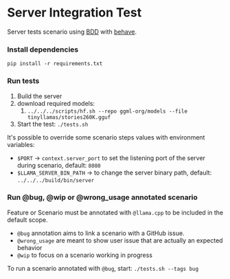 # Server Integration Test

Server tests scenario using [BDD](https://en.wikipedia.org/wiki/Behavior-driven_development) with [behave](https://behave.readthedocs.io/en/latest/).

### Install dependencies
`pip install -r requirements.txt`

### Run tests
1. Build the server
2. download required models:
   1. `../../../scripts/hf.sh --repo ggml-org/models --file tinyllamas/stories260K.gguf`
3. Start the test: `./tests.sh`

It's possible to override some scenario steps values with environment variables:
 -  `$PORT` -> `context.server_port` to set the listening port of the server during scenario, default: `8080`
 -  `$LLAMA_SERVER_BIN_PATH` -> to change the server binary path, default: `../../../build/bin/server`

### Run @bug, @wip or @wrong_usage annotated scenario

Feature or Scenario must be annotated with `@llama.cpp` to be included in the default scope.
- `@bug` annotation aims to link a scenario with a GitHub issue.
- `@wrong_usage` are meant to show user issue that are actually an expected behavior
- `@wip` to focus on a scenario working in progress

To run a scenario annotated with `@bug`, start:
`./tests.sh --tags bug`